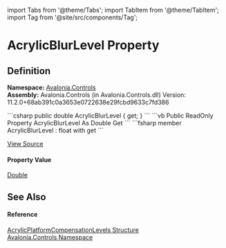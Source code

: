 import Tabs from '@theme/Tabs'; 
import TabItem from '@theme/TabItem'; 
import Tag from '@site/src/components/Tag'; 

# AcrylicBlurLevel Property




## Definition
**Namespace:** <a href="N_Avalonia_Controls">Avalonia.Controls</a>  
**Assembly:** Avalonia.Controls (in Avalonia.Controls.dll) Version: 11.2.0+68ab391c0a3653e0722638e29fcbd9633c7fd386

<Tabs groupId="api-code-preview">
<TabItem value="csharp" label="C#">
```csharp
public double AcrylicBlurLevel {
	get;
 }
```
</TabItem>
<TabItem value="vb" label="VB">
```vb
Public ReadOnly Property AcrylicBlurLevel As Double
		Get
```
</TabItem>
<TabItem value="fsharp" label="F#">
```fsharp
member AcrylicBlurLevel : float with 
		get
```
</TabItem>
</Tabs>



<a href="https://github.com/AvaloniaUI/Avalonia/tree/master/srcAvalonia.Controls/AcrylicPlatformCompensationLevels.cs#L21" title="View the source code">View Source</a>



#### Property Value
<a href="https://learn.microsoft.com/dotnet/api/system.double" target="_blank" rel="noopener noreferrer">Double</a>

## See Also


#### Reference
<a href="T_Avalonia_Controls_AcrylicPlatformCompensationLevels">AcrylicPlatformCompensationLevels Structure</a>  
<a href="N_Avalonia_Controls">Avalonia.Controls Namespace</a>  
